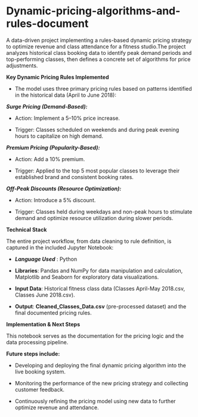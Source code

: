 # Dynamic-pricing-algorithms-and-rules-document
A data-driven project implementing a rules-based dynamic pricing strategy to optimize revenue and class attendance for a fitness studio.The project analyzes historical class booking data to identify peak demand periods and top-performing classes, then defines a concrete set of algorithms for price adjustments.

**Key Dynamic Pricing Rules Implemented**

- The model uses three primary pricing rules based on patterns identified in the historical data (April to June 2018):

_**Surge Pricing (Demand-Based):**_

- Action: Implement a 5–10% price increase.

- Trigger: Classes scheduled on weekends and during peak evening hours to capitalize on high demand.

_**Premium Pricing (Popularity-Based):**_

- Action: Add a 10% premium.

- Trigger: Applied to the top 5 most popular classes to leverage their established brand and consistent booking rates.

_**Off-Peak Discounts (Resource Optimization):**_

- Action: Introduce a 5% discount.

- Trigger: Classes held during weekdays and non-peak hours to stimulate demand and optimize resource utilization during slower periods.

__**Technical Stack**__

The entire project workflow, from data cleaning to rule definition, is captured in the included Jupyter Notebook:

- _**Language Used**_ : Python

- __**Libraries**__: Pandas and NumPy for data manipulation and calculation, Matplotlib and Seaborn for exploratory data visualizations.

- __**Input Data**__: Historical fitness class data (Classes April-May 2018.csv, Classes June 2018.csv).

- __**Output**__: **Cleaned_Classes_Data.csv** (pre-processed dataset) and the final documented pricing rules.

__**Implementation & Next Steps**__

This notebook serves as the documentation for the pricing logic and the data processing pipeline.

__**Future steps include:**__

- Developing and deploying the final dynamic pricing algorithm into the live booking system.

- Monitoring the performance of the new pricing strategy and collecting customer feedback.

- Continuously refining the pricing model using new data to further optimize revenue and attendance.

